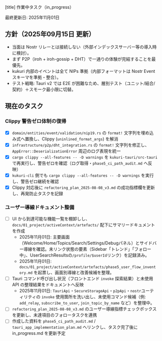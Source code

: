 ﻿[title] 作業中タスク（in_progress）

最終更新日: 2025年11月01日

## 方針（2025年09月15日 更新）

- 当面は Nostr リレーとは接続しない（外部インデックスサーバー等の導入時に検討）。
- まず P2P（iroh + iroh-gossip + DHT）で一通りの体験が完結することを最優先。
- kukuri 内部のイベントは全て NIPs 準拠（内部フォーマットは Nostr Event スキーマを準拠・整合）。
- テスト戦略: Tauri v2 では E2E が困難なため、層別テスト（ユニット/結合/契約）＋スモーク最小限に切替。

## 現在のタスク

### Clippy 警告ゼロ体制の復帰

- [x] `domain/entities/event/validation/nip19.rs` の `format!` 文字列を埋め込み式へ置換し、Clippy (`uninlined_format_args`) を解消
- [x] `infrastructure/p2p/dht_integration.rs` の `format!` 文字列を修正し、`AppError::DeserializationError` 周辺のログ表現を統一
- [x] `cargo clippy --all-features -- -D warnings` を `kukuri-tauri/src-tauri` で再実行し、警告ゼロを確認（ログ取得・`phase5_ci_path_audit.md` へ反映）
- [x] `kukuri-cli` 側でも `cargo clippy --all-features -- -D warnings` を実行し、警告ゼロ継続を確認
- [x] Clippy 対応後に `refactoring_plan_2025-08-08_v3.md` の成功指標欄を更新し、再発防止タスクを記録

### ユーザー導線ドキュメント整備

- [ ] UI から到達可能な機能一覧を棚卸しし、`docs/01_project/activeContext/artefacts/` 配下にサマリードキュメントを作成
  - 2025年11月01日: 主要画面（Welcome/Home/Topics/Search/Settings/Debugパネル）とサイドバー導線を確認。未リンク状態の要素（Sidebar「トレンド」「フォロー中」、UserSearchResultsの`/profile/$userId`リンク）を記録済み。
  - 2025年11月01日: `docs/01_project/activeContext/artefacts/phase5_user_flow_inventory.md` を起票し、画面別導線と改善候補を整理。
- [ ] Tauri コマンド呼び出し状況（フロントエンド `invoke` 探索結果）と未使用 API の整理結果をドキュメントへ反映
  - 2025年11月01日: `TauriApi`・`SecureStorageApi`・`p2pApi`・`nostr`ユーティリティの `invoke` 使用箇所を洗い出し、未使用コマンド候補（例: `add_relay`, `subscribe_to_user`, `join_topic_by_name` など）を整理中。
- [ ] `refactoring_plan_2025-08-08_v3.md` のユーザー導線指標チェックボックスを更新し、未達項目のフォロータスクを連携
- [ ] 作成した資料を `phase5_ci_path_audit.md` / `tauri_app_implementation_plan.md` へリンクし、タスク完了後に in_progress.md を更新予定
